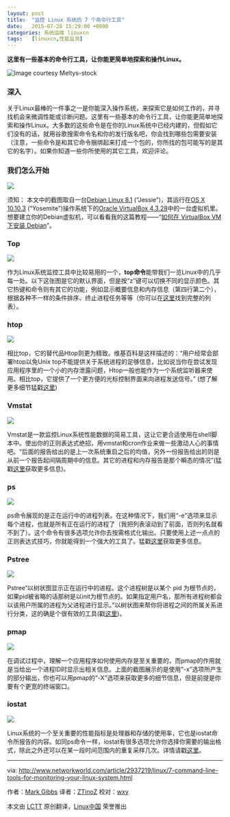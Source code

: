 ```yaml
---
layout: post
title:	"监控 Linux 系统的 7 个命令行工具"
date:	2015-07-28 15:29:00 +0800 
categories:	系统运维 linuxcn 
tags:	[linuxcn,性能监测]
---
```



**这里有一些基本的命令行工具，让你能更简单地探索和操作Linux。**


![Image courtesy Meltys-stock](/Asserts/Images/album/201507/27/133018kzwyfpi5umzj8fpw.png)


### 深入


关于Linux最棒的一件事之一是你能深入操作系统，来探索它是如何工作的，并寻找机会来微调性能或诊断问题。这里有一些基本的命令行工具，让你能更简单地探索和操作Linux。大多数的这些命令是在你的Linux系统中已经内建的，但假如它们没有的话，就用谷歌搜索命令名和你的发行版名吧，你会找到哪些包需要安装（注意，一些命令是和其它命令捆绑起来打成一个包的，你所找的包可能写的是其它的名字）。如果你知道一些你所使用的其它工具，欢迎评论。


### 我们怎么开始


![](/Asserts/Images/album/201507/27/133018i28lhhch4m4ck6e2.png)


须知： 本文中的截图取自一台[Debian Linux 8.1](https://www.debian.org/releases/stable/) (“Jessie”)，其运行在[OS X 10.10.3](http://www.apple.com/osx/) (“Yosemite”)操作系统下的[Oracle VirtualBox 4.3.28](https://www.virtualbox.org/)中的一台虚拟机里。想要建立你的Debian虚拟机，可以看看我的这篇教程——“[如何在 VirtualBox VM 下安装 Debian](http://www.networkworld.com/article/2937148/how-to-install-debian-linux-8-1-in-a-virtualbox-vm)”。


### Top


![](/Asserts/Images/album/201507/27/133019n7fgxqu2oo42gg36.png)


作为Linux系统监控工具中比较易用的一个，**top命令**能带我们一览Linux中的几乎每一处。以下这张图是它的默认界面，但是按“z”键可以切换不同的显示颜色。其它热键和命令则有其它的功能，例如显示概要信息和内存信息（第四行第二个），根据各种不一样的条件排序、终止进程任务等等（你可以在[这里](http://linux.die.net/man/1/top)找到完整的列表）。


### htop


![](/Asserts/Images/album/201507/27/133019qxc8rr8ggep8bqlp.png)


相比top，它的替代品Htop则更为精致。维基百科是这样描述的：“用户经常会部署htop以免Unix top不能提供关于系统进程的足够信息，比如说当你在尝试发现应用程序里的一个小的内存泄露问题，Htop一般也能作为一个系统监听器来使用。相比top，它提供了一个更方便的光标控制界面来向进程发送信号。” (想了解更多细节猛戳[这里](http://linux.die.net/man/1/htop))


### Vmstat


![](/Asserts/Images/album/201507/27/133019puaclolozo2cl6zz.png)


Vmstat是一款监控Linux系统性能数据的简易工具，这让它更合适使用在shell脚本中。使出你的正则表达式绝招，用vmstat和cron作业来做一些激动人心的事情吧。“后面的报告给出的是上一次系统重启之后的均值，另外一份报告给出的则是从前一个报告起间隔周期中的信息。其它的进程和内存报告是那个瞬态的情况”(猛戳[这里](http://linuxcommand.org/man_pages/vmstat8.html)获取更多信息)。


### ps


![](/Asserts/Images/album/201507/27/133020im2rfrctrxffg7f4.png)


ps命令展现的是正在运行中的进程列表。在这种情况下，我们用“-e”选项来显示每个进程，也就是所有正在运行的进程了（我把列表滚动到了前面，否则列名就看不到了）。这个命令有很多选项允许你去按需格式化输出。只要使用上述一点点的正则表达式技巧，你就能得到一个强大的工具了。猛戳[这里](http://linux.die.net/man/1/ps)获取更多信息。


### Pstree


![](/Asserts/Images/album/201507/27/133020o99r5xx4iac4yvvn.png)


Pstree“以树状图显示正在运行中的进程。这个进程树是以某个 pid 为根节点的，如果pid被省略的话那树是以init为根节点的。如果指定用户名，那所有进程树都会以该用户所属的进程为父进程进行显示。”以树状图来帮你将进程之间的所属关系进行分类，这的确是个很有效的工具(戳[这里](http://linux.die.net/man/1/pstree))。


### pmap


![](/Asserts/Images/album/201507/27/133020j7u76uo7sbzx7nqg.png)


在调试过程中，理解一个应用程序如何使用内存是至关重要的，而pmap的作用就是当给出一个进程ID时显示出相关信息。上面的截图展示的是使用“-x”选项所产生的部分输出，你也可以用pmap的“-X”选项来获取更多的细节信息，但是前提是你要有个更宽的终端窗口。


### iostat


![](/Asserts/Images/album/201507/27/133021g2c2bjbfamarkgz4.png)


Linux系统的一个至关重要的性能指标是处理器和存储的使用率，它也是iostat命令所报告的内容。如同ps命令一样，iostat有很多选项允许你选择你需要的输出格式，除此之外还可以在某一段时间范围内的重复采样几次。详情请戳[这里](http://linux.die.net/man/1/iostat)。




---


via: <http://www.networkworld.com/article/2937219/linux/7-command-line-tools-for-monitoring-your-linux-system.html>


作者：[Mark Gibbs](http://www.networkworld.com/author/Mark-Gibbs/) 译者：[ZTinoZ](https://github.com/ZTinoZ) 校对：[wxy](https://github.com/wxy)


本文由 [LCTT](https://github.com/LCTT/TranslateProject) 原创翻译，[Linux中国](https://linux.cn/) 荣誉推出
